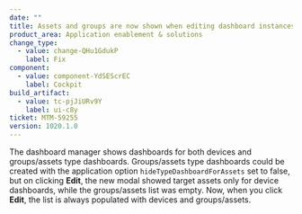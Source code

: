 ```yaml
---
date: ""
title: Assets and groups are now shown when editing dashboard instances
product_area: Application enablement & solutions
change_type:
  - value: change-QHu1GdukP
    label: Fix
component:
  - value: component-YdSEScrEC
    label: Cockpit
build_artifact:
  - value: tc-pjJiURv9Y
    label: ui-c8y
ticket: MTM-59255
version: 1020.1.0
---
```

The dashboard manager shows dashboards for both devices and groups/assets type dashboards. Groups/assets type dashboards could be created with the application option `hideTypeDashboardForAssets` set to false, but on clicking **Edit**, the new modal showed target assets only for device dashboards, while the groups/assets list was empty. Now, when you click **Edit**, the list is always populated with devices and groups/assets.